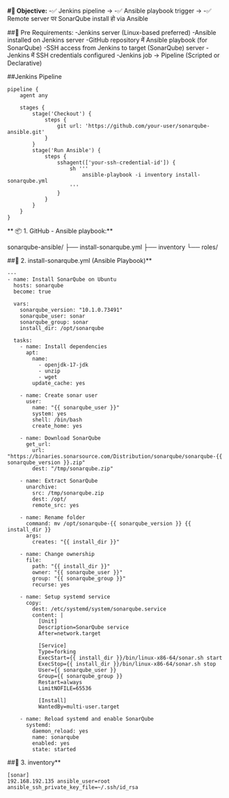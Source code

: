 **#🎯 Objective:**
-✅ Jenkins pipeline →
-✅ Ansible playbook trigger →
-✅ Remote server पर SonarQube install हो via Ansible


##🧱 Pre Requirements:
-Jenkins server (Linux-based preferred)
-Ansible installed on Jenkins server
-GitHub repository में Ansible playbook (for SonarQube)
-SSH access from Jenkins to target (SonarQube) server
-Jenkins में SSH credentials configured
-Jenkins job → Pipeline (Scripted or Declarative)


##Jenkins Pipeline
```
pipeline {
    agent any

    stages {
        stage('Checkout') {
            steps {
                git url: 'https://github.com/your-user/sonarqube-ansible.git'
            }
        }
        stage('Run Ansible') {
            steps {
                sshagent(['your-ssh-credential-id']) {
                    sh '''
                        ansible-playbook -i inventory install-sonarqube.yml
                    '''
                }
            }
        }
    }
}

```




**
📦 1. GitHub - Ansible playbook:**

sonarqube-ansible/
├── install-sonarqube.yml
├── inventory
└── roles/



##📁 2. install-sonarqube.yml (Ansible Playbook)**
```
---
- name: Install SonarQube on Ubuntu
  hosts: sonarqube
  become: true

  vars:
    sonarqube_version: "10.1.0.73491"
    sonarqube_user: sonar
    sonarqube_group: sonar
    install_dir: /opt/sonarqube

  tasks:
    - name: Install dependencies
      apt:
        name:
          - openjdk-17-jdk
          - unzip
          - wget
        update_cache: yes

    - name: Create sonar user
      user:
        name: "{{ sonarqube_user }}"
        system: yes
        shell: /bin/bash
        create_home: yes

    - name: Download SonarQube
      get_url:
        url: "https://binaries.sonarsource.com/Distribution/sonarqube/sonarqube-{{ sonarqube_version }}.zip"
        dest: "/tmp/sonarqube.zip"

    - name: Extract SonarQube
      unarchive:
        src: /tmp/sonarqube.zip
        dest: /opt/
        remote_src: yes

    - name: Rename folder
      command: mv /opt/sonarqube-{{ sonarqube_version }} {{ install_dir }}
      args:
        creates: "{{ install_dir }}"

    - name: Change ownership
      file:
        path: "{{ install_dir }}"
        owner: "{{ sonarqube_user }}"
        group: "{{ sonarqube_group }}"
        recurse: yes

    - name: Setup systemd service
      copy:
        dest: /etc/systemd/system/sonarqube.service
        content: |
          [Unit]
          Description=SonarQube service
          After=network.target

          [Service]
          Type=forking
          ExecStart={{ install_dir }}/bin/linux-x86-64/sonar.sh start
          ExecStop={{ install_dir }}/bin/linux-x86-64/sonar.sh stop
          User={{ sonarqube_user }}
          Group={{ sonarqube_group }}
          Restart=always
          LimitNOFILE=65536

          [Install]
          WantedBy=multi-user.target

    - name: Reload systemd and enable SonarQube
      systemd:
        daemon_reload: yes
        name: sonarqube
        enabled: yes
        state: started

```

##📁 3. inventory**
```
[sonar]
192.168.192.135 ansible_user=root ansible_ssh_private_key_file=~/.ssh/id_rsa

```


